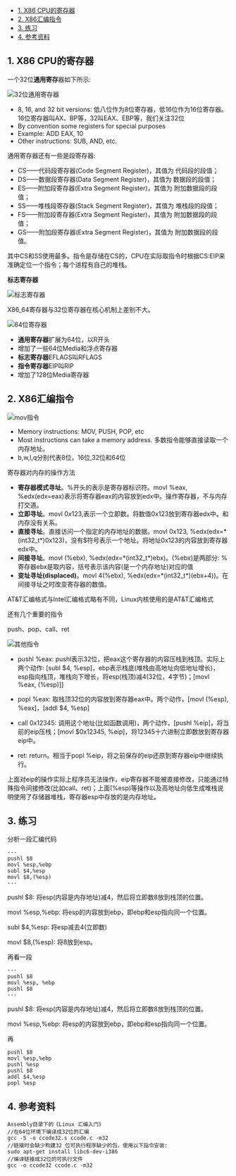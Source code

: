 
<!-- @import "[TOC]" {cmd="toc" depthFrom=1 depthTo=6 orderedList=false} -->

<!-- code_chunk_output -->

* [1. X86 CPU的寄存器](#1-x86-cpu的寄存器)
* [2. X86汇编指令](#2-x86汇编指令)
* [3. 练习](#3-练习)
* [4. 参考资料](#4-参考资料)

<!-- /code_chunk_output -->

## 1. X86 CPU的寄存器

一个32位**通用寄存**器如下所示: 

![32位通用寄存器](images/4.png)

- 8, 16, and 32 bit versions: 低八位作为8位寄存器，低16位作为16位寄存器。16位寄存器叫AX、BP等，32叫EAX、EBP等，我们关注32位
- By convention some registers for special purposes
- Example: ADD EAX, 10
- Other instructions: SUB, AND, etc.

通用寄存器还有一些是段寄存器: 

- CS——代码段寄存器(Code Segment Register)，其值为
代码段的段值；
- DS——数据段寄存器(Data Segment Register)，其值为
数据段的段值；
- ES——附加段寄存器(Extra Segment Register)，其值为
附加数据段的段值；
- SS——堆栈段寄存器(Stack Segment Register)，其值为
堆栈段的段值；
- FS——附加段寄存器(Extra Segment Register)，其值为
附加数据段的段值；
- GS——附加段寄存器(Extra Segment Register)，其值为
附加数据段的段值。

其中CS和SS使用最多。指令是存储在CS的，CPU在实际取指令时根据CS:EIP来准确定位一个指令；每个进程有自己的堆栈。

**标志寄存器**

![标志寄存器](images/5.png)

X86_64寄存器与32位寄存器在核心机制上差别不大。

![64位寄存器](images/6.png)

- **通用寄存器**扩展为64位，以R开头
- 增加了一些64位Media和浮点寄存器
- **标志寄存器**EFLAGS叫RFLAGS
- **指令寄存器**EIP叫RIP
- 增加了128位Media寄存器

## 2. X86汇编指令

![mov指令](images/7.png)

- Memory instructions: MOV, PUSH, POP, etc
- Most instructions can take a memory address. 多数指令能够直接读取一个内存地址。
- b,w,l,q分别代表8位，16位,32位和64位

寄存器对内存的操作方法

- **寄存器模式寻址**。%开头的表示是寄存器标识符。movl %eax, %edx(edx=eax)表示将寄存器eax的内容放到edx中。操作寄存器，不与内存打交道。
- **立即寻址**。movl $0x123, %edx(edx=0x123)，$表示一个立即数。将数值0x123放到寄存器edx中。和内存没有关系。
- **直接寻址**。直接访问一个指定的内存地址的数据。movl 0x123, %edx(edx=\*(int32_t\*)0x123)，没有$符号表示一个地址。将地址0x123的内容放到寄存器edx中。
- **间接寻址**。movl (%ebx), %edx(edx=\*(int32_t\*)ebx)。(%ebx)是两部分: %寄存器ebx是取内容，括号表示该内容(是一个内存地址)对应的值
- **变址寻址(displaced)**。movl 4(%ebx), %edx(edx=\*(int32_t\*)(ebx+4))。在间接寻址之时改变寄存器的数值。
 
AT&T汇编格式与Intel汇编格式略有不同，Linux内核使用的是AT&T汇编格式

还有几个重要的指令

push、pop、call、ret

![其他指令](images/8.png)

- pushl %eax: pushl表示32位，把eax这个寄存器的内容压栈到栈顶。实际上两个动作: [subl $4, %esp]，ebp表示栈底(堆栈由高地址向低地址增长)，esp指向栈顶，堆栈向下增长，将esp(栈顶)减4(32位，4字节)；[movl %eax, (%esp)]]

- popl %eax: 取栈顶32位的内容放到寄存器eax中。两个动作，[movl (%esp), %eax]，[addl $4, %esp]

- call 0x12345: 调用这个地址(比如函数调用)，两个动作，[pushl %eip]，将当前的eip压栈；[movl $0x12345, %eip]，将12345十六进制立即数放到寄存器eip中。

- ret: return。相当于popl %eip，将之前保存的eip还原到寄存器eip中继续执行。

上面对eip的操作实际上程序员无法操作，eip寄存器不能被直接修改，只能通过特殊指令间接修改(比如call、ret)；上面(%esp)等操作以及高地址向低生成堆栈说明使用了存储器堆栈，寄存器esp中存放的是内存地址。

## 3. 练习

分析一段汇编代码

```
···
pushl $8
movl %esp,%ebp
subl $4,%esp
movl $8,(%esp)
···
```

pushl $8: 将esp(内容是内存地址)减4，然后将立即数8放到栈顶的位置。

movl %esp,%ebp: 将esp的内容放到ebp，即ebp和esp指向同一个位置。

subl $4,%esp: 将esp减去4(立即数)

movl $8,(%esp): 将8放到esp。

再看一段

```
···
pushl $8
movl %esp, %ebp
pushl $8
···
```

pushl $8: 将esp(内容是内存地址)减4，然后将立即数8放到栈顶的位置。

movl %esp,%ebp: 将esp的内容放到ebp，即ebp和esp指向同一个位置。

再

```
pushl $8
movl %esp,%ebp
pushl %esp
pushl $8
addl $4,%esp
popl %esp
```

## 4. 参考资料
```
Assembly目录下的《Linux 汇编入门》
//在64位环境下编译成32位的汇编
gcc -S -o ccode32.s ccode.c -m32
//链接时会缺少构建32 位可执行程序缺少的包，使用以下指令安装: 
sudo apt-get install libc6-dev-i386
//编译链接成32位的可执行文件
gcc -o ccode32 ccode.c -m32
```